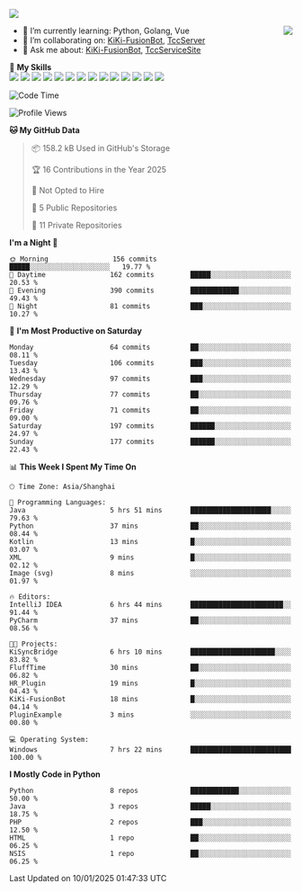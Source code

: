 [![](https://readme-typing-svg.herokuapp.com?size=25&duration=2500&color=8C43EA&vCenter=true&width=200&height=40&lines=Hi+there+%F0%9F%91%8B%F0%9F%8F%BB;I'm+KiKi-XC)](https://git.io/typing-svg)

<a href="#">
  <img align="right" src="https://github-readme-stats.vercel.app/api?username=KiKi-XC&theme=vue&show_icons=true&hide_border=false&count_private=true&show_icons=true&bg_color=15,f2f7fd,E0EAFC" />
</a>

- 🌱 I’m currently learning: Python, Golang, Vue
- 👯 I’m collaborating on: [KiKi-FusionBot](https://github.com/KiKi-XC), [TccServer](https://github.com/Tcc-Items)
- 💬 Ask me about: [KiKi-FusionBot](https://github.com/KiKi-XC), [TccServiceSite](https://github.com/KiKi-XC/TccServiceSite)

🌟 **My Skills**  
![](https://img.shields.io/badge/-Python-3e74a2?style=flat-square&logo=Python&logoColor=fff)
![](https://img.shields.io/badge/Go-00ADD8?logo=go&logoColor=fff&style=flat-square)
![](https://img.shields.io/badge/-TypeScript-3178C6?style=flat-square&logo=TypeScript&logoColor=fff)
![](https://img.shields.io/badge/-Vue-4fc08d?style=flat-square&logo=Vue.js&logoColor=fff)
![](https://img.shields.io/badge/Node.js-5FA04E?logo=nodedotjs&logoColor=fff&style=flat-square)
![](https://img.shields.io/badge/HTML5-E34F26?logo=html5&logoColor=fff&style=flat-square)
![](https://img.shields.io/badge/CSS3-1572B6?logo=css3&logoColor=fff&style=flat-square)
![](https://img.shields.io/badge/Django-092E20?logo=django&logoColor=fff&style=flat-square)
![](https://img.shields.io/badge/-FastAPI-009688?style=flat-square&logo=FastAPI&logoColor=fff)
![](https://img.shields.io/badge/-Docker-2496ED?style=flat-square&logo=Docker&logoColor=fff)
![](https://img.shields.io/badge/-MongoDB-47A248?style=flat-square&logo=MongoDB&logoColor=fff)
![](https://img.shields.io/badge/MySQL-4479A1?logo=mysql&logoColor=fff&style=flat-square)
![](https://img.shields.io/badge/Wails-DF0000?logo=wails&logoColor=fff&style=flat-square)
![](https://img.shields.io/badge/Unreal%20Engine-0E1128?logo=unrealengine&logoColor=fff&style=flat-square)

<!--START_SECTION:waka-->
![Code Time](http://img.shields.io/badge/Code%20Time-43%20hrs%2027%20mins-blue)

![Profile Views](http://img.shields.io/badge/Profile%20Views-17-blue)

**🐱 My GitHub Data** 

> 📦 158.2 kB Used in GitHub's Storage 
 > 
> 🏆 16 Contributions in the Year 2025
 > 
> 🚫 Not Opted to Hire
 > 
> 📜 5 Public Repositories 
 > 
> 🔑 11 Private Repositories 
 > 
**I'm a Night 🦉** 

```text
🌞 Morning                156 commits         █████░░░░░░░░░░░░░░░░░░░░   19.77 % 
🌆 Daytime                162 commits         █████░░░░░░░░░░░░░░░░░░░░   20.53 % 
🌃 Evening                390 commits         ████████████░░░░░░░░░░░░░   49.43 % 
🌙 Night                  81 commits          ███░░░░░░░░░░░░░░░░░░░░░░   10.27 % 
```
📅 **I'm Most Productive on Saturday** 

```text
Monday                   64 commits          ██░░░░░░░░░░░░░░░░░░░░░░░   08.11 % 
Tuesday                  106 commits         ███░░░░░░░░░░░░░░░░░░░░░░   13.43 % 
Wednesday                97 commits          ███░░░░░░░░░░░░░░░░░░░░░░   12.29 % 
Thursday                 77 commits          ██░░░░░░░░░░░░░░░░░░░░░░░   09.76 % 
Friday                   71 commits          ██░░░░░░░░░░░░░░░░░░░░░░░   09.00 % 
Saturday                 197 commits         ██████░░░░░░░░░░░░░░░░░░░   24.97 % 
Sunday                   177 commits         ██████░░░░░░░░░░░░░░░░░░░   22.43 % 
```


📊 **This Week I Spent My Time On** 

```text
🕑︎ Time Zone: Asia/Shanghai

💬 Programming Languages: 
Java                     5 hrs 51 mins       ████████████████████░░░░░   79.63 % 
Python                   37 mins             ██░░░░░░░░░░░░░░░░░░░░░░░   08.44 % 
Kotlin                   13 mins             █░░░░░░░░░░░░░░░░░░░░░░░░   03.07 % 
XML                      9 mins              █░░░░░░░░░░░░░░░░░░░░░░░░   02.12 % 
Image (svg)              8 mins              ░░░░░░░░░░░░░░░░░░░░░░░░░   01.97 % 

🔥 Editors: 
IntelliJ IDEA            6 hrs 44 mins       ███████████████████████░░   91.44 % 
PyCharm                  37 mins             ██░░░░░░░░░░░░░░░░░░░░░░░   08.56 % 

🐱‍💻 Projects: 
KiSyncBridge             6 hrs 10 mins       █████████████████████░░░░   83.82 % 
FluffTime                30 mins             ██░░░░░░░░░░░░░░░░░░░░░░░   06.82 % 
HR_Plugin                19 mins             █░░░░░░░░░░░░░░░░░░░░░░░░   04.43 % 
KiKi-FusionBot           18 mins             █░░░░░░░░░░░░░░░░░░░░░░░░   04.14 % 
PluginExample            3 mins              ░░░░░░░░░░░░░░░░░░░░░░░░░   00.80 % 

💻 Operating System: 
Windows                  7 hrs 22 mins       █████████████████████████   100.00 % 
```

**I Mostly Code in Python** 

```text
Python                   8 repos             ████████████░░░░░░░░░░░░░   50.00 % 
Java                     3 repos             █████░░░░░░░░░░░░░░░░░░░░   18.75 % 
PHP                      2 repos             ███░░░░░░░░░░░░░░░░░░░░░░   12.50 % 
HTML                     1 repo              ██░░░░░░░░░░░░░░░░░░░░░░░   06.25 % 
NSIS                     1 repo              ██░░░░░░░░░░░░░░░░░░░░░░░   06.25 % 
```




 Last Updated on 10/01/2025 01:47:33 UTC
<!--END_SECTION:waka-->

